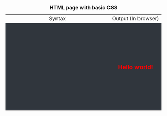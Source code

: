 <style>
  h3 {
    color: red;
  }
  table {
    border-collapse: collapse;
  }
  tr:nth-child(even){background-color: #30363d;

  pre, code {
    background: white;
    opacity: 0;
  }
</style>

<table align="center">
<caption align="center"><strong> HTML page with basic CSS</strong></caption>
<tr>
  <td align="center">Syntax</td>
  <td align="center">Output (In browser)</td>
</tr>
<tr>
  <td>

```html
<!DOCTYPE html>
<html lang="en">
  <head>
    <title>Basic HTML web page</title>
    <style>
      h3 {
        color: red;
      }
    </style>
  </head>
  <body>
    <h3>Hello world!</h3>
  </body>
</html>
```

  </td>
  <td align="center">
      <h3>Hello world!</h3>
  </td>
</tr>  
</table>
